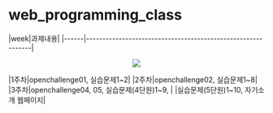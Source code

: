 # web_programming_class

|week|과제내용|
|------|-------------------------------------------------------------|<p align="center"> 
  <img src="https://github-readme-stats.vercel.app/api?username=ysjang0926&theme=vue&show_icons=true"/></a>
</p>
|1주차|openchallenge01, 실습문제1~2|
|2주차|openchallenge02, 실습문제1~8|
|3주차|openchallenge04, 05, 실습문제(4단원)1~9,
|     |실습문제(5단원)1~10, 자기소개 웹페이지|
